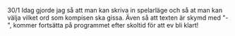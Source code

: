 30/1 Idag gjorde jag så att man kan skriva in spelarläge och så at man kan välja vilket ord som kompisen ska gissa.
Även så att texten är skymd med "-", kommer fortsätta på programmet efter skoltid för att ev bli klart!
